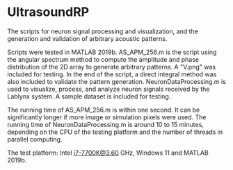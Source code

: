 # UltrasoundRP
The scripts for neuron signal processing and visualization, and the generation and validation of arbitrary acoustic patterns.

Scripts were tested in MATLAB 2019b.
AS_APM_256.m is the script using the angular spectrum method to compute the amplitude and phase distribution of the 2D array to generate arbitrary patterns. A "V.png" was included for testing. In the end of the script, a direct integral method was also included to validate the pattern generation. 
NeuronDataProcessing.m is used to visualize, process, and analyze neuron signals received by the Lablynx system. A sample dataset is included for testing.

The running time of AS_APM_256.m is within one second. It can be significantly longer if more image or simulation pixels were used. 
The running time of NeuronDataProcessing.m is around 10 to 15 minutes, depending on the CPU of the testing platform and the number of threads in parallel computing.

The test platform: Intel i7-7700K@3.60 GHz, Windows 11 and MATLAB 2019b. 
